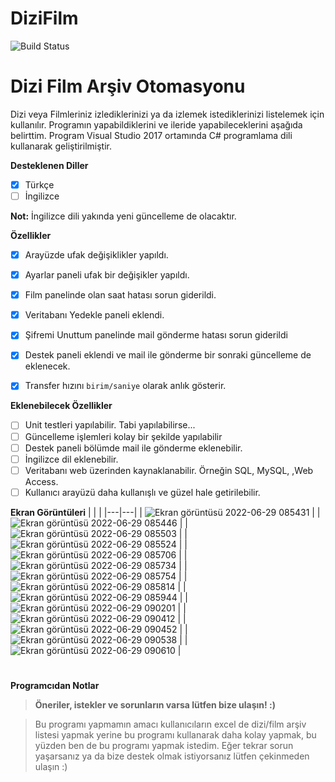 # DiziFilm

![Build Status](https://app.travis-ci.com/epbalaban01/DiziFilm.svg?branch=main)

# Dizi Film Arşiv Otomasyonu
Dizi veya Filmleriniz izlediklerinizi ya da izlemek istediklerinizi listelemek için kullanılır. Programın yapabildiklerini ve ileride yapabileceklerini aşağıda belirttim. Program Visual Studio 2017 ortamında C# programlama dili kullanarak geliştirilmiştir.

<b>Desteklenen Diller</b>
- [x] Türkçe
- [ ] İngilizce

**Not:** İngilizce dili yakında yeni güncelleme de olacaktır.

<b>Özellikler</b>

- [x] Arayüzde ufak değişiklikler yapıldı.
- [x] Ayarlar paneli ufak bir değişikler yapıldı.
- [x] Film panelinde olan saat hatası sorun giderildi.
- [x] Veritabanı Yedekle paneli eklendi.
- [x] Şifremi Unuttum panelinde mail gönderme hatası sorun giderildi
- [x] Destek paneli eklendi ve mail ile gönderme bir sonraki güncelleme de eklenecek.
- [x] Transfer hızını `birim/saniye` olarak anlık gösterir.


<b>Eklenebilecek Özellikler</b>

- [ ] Unit testleri yapılabilir. Tabi yapılabilirse...
- [ ] Güncelleme işlemleri kolay bir şekilde yapılabilir
- [ ] Destek paneli bölümde mail ile gönderme eklenebilir.
- [ ] İngilizce dil eklenebilir.
- [ ] Veritabanı web üzerinden kaynaklanabilir. Örneğin SQL, MySQL, ,Web Access.
- [ ] Kullanıcı arayüzü daha kullanışlı ve güzel hale getirilebilir.

<b>Ekran Görüntüleri</b>
|   |   |
|---|---|
| ![Ekran görüntüsü 2022-06-29 085431](https://user-images.githubusercontent.com/42430554/176394373-b704f8ca-67ab-4b4f-b2c0-f343413702a1.png) |
| ![Ekran görüntüsü 2022-06-29 085446](https://user-images.githubusercontent.com/42430554/176394425-08fa6d9c-ee7a-4d42-b1cb-4e607acacf28.png) |
| ![Ekran görüntüsü 2022-06-29 085503](https://user-images.githubusercontent.com/42430554/176398712-61ad3176-b00c-4301-8496-9c7e9b8be4ca.png) | 
| ![Ekran görüntüsü 2022-06-29 085524](https://user-images.githubusercontent.com/42430554/176398731-05b9daea-00a8-4a1d-bea5-fa2f9be21cd0.png) |
| ![Ekran görüntüsü 2022-06-29 085706](https://user-images.githubusercontent.com/42430554/176398741-30f2fb44-6f39-43f6-bd4e-c609fec4c07d.png) | 
| ![Ekran görüntüsü 2022-06-29 085734](https://user-images.githubusercontent.com/42430554/176398757-fba4ae23-3354-48b9-9c18-49bd53c8eaad.png) |
| ![Ekran görüntüsü 2022-06-29 085754](https://user-images.githubusercontent.com/42430554/176398764-be90f1e7-63a0-474c-bdc5-e975e656f32c.png) | 
| ![Ekran görüntüsü 2022-06-29 085814](https://user-images.githubusercontent.com/42430554/176398770-274ee502-601a-4b8f-a321-301f1c364fc9.png) |
| ![Ekran görüntüsü 2022-06-29 085944](https://user-images.githubusercontent.com/42430554/176399370-f713c6ce-b606-4b2a-9d6a-f381da0081e4.png) | 
| ![Ekran görüntüsü 2022-06-29 090201](https://user-images.githubusercontent.com/42430554/176399373-94639a51-dc26-4761-8238-a688b254bc84.png) |
| ![Ekran görüntüsü 2022-06-29 090412](https://user-images.githubusercontent.com/42430554/176399397-04a8a0d4-0bde-4f9b-b21e-bcb9f608b283.png) | 
| ![Ekran görüntüsü 2022-06-29 090452](https://user-images.githubusercontent.com/42430554/176399506-c7a43086-81a0-4c63-9cf4-5b245e79805f.png) |
| ![Ekran görüntüsü 2022-06-29 090538](https://user-images.githubusercontent.com/42430554/176399564-41b3d6a7-124b-4851-8d82-9a4d864947af.png) | 
| ![Ekran görüntüsü 2022-06-29 090610](https://user-images.githubusercontent.com/42430554/176399584-bc043cb0-523a-460d-8d66-75185c898823.png) |

#
<b>Programcıdan Notlar</b>
> <b>Öneriler, istekler ve sorunların varsa lütfen bize ulaşın! :)</b>

> Bu programı yapmamın amacı kullanıcıların excel de dizi/film arşiv listesi yapmak yerine bu programı kullanarak daha kolay yapmak, bu yüzden ben de bu programı yapmak istedim. Eğer tekrar sorun yaşarsanız ya da bize destek olmak istiyorsanız lütfen çekinmeden ulaşın :)
